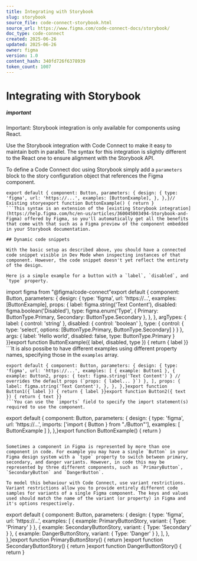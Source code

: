 ```yaml
---
title: Integrating with Storybook
slug: storybook
source_file: code-connect-storybook.html
source_url: https://www.figma.com/code-connect-docs/storybook/
doc_type: code-connect
created: 2025-06-26
updated: 2025-06-26
owner: figma
version: 1.0
content_hash: 340fd726f6378939
token_count: 1007
---
```

# Integrating with Storybook

##### important

Important: Storybook integration is only available for components using React.

Use the Storybook integration with Code Connect to make it easy to maintain both in parallel. The syntax for this integration is slightly different to the React one to ensure alignment with the Storybook API.

To define a Code Connect doc using Storybook simply add a `parameters` block to the story configuration object that references the Figma component.

```
export default { component: Button, parameters: { design: { type: 'figma', url: 'https://...', examples: [ButtonExample], }, },}// Existing storyexport function ButtonExample() { return }
```This syntax is an extension of the [existing Storybook integration](https://help.figma.com/hc/en-us/articles/360045003494-Storybook-and-Figma) offered by Figma, so you'll automatically get all the benefits that come with that such as a Figma preview of the component embedded in your Storybook documentation.

## Dynamic code snippets

With the basic setup as described above, you should have a connected code snippet visible in Dev Mode when inspecting instances of that component. However, the code snippet doesn't yet reflect the entirety of the design.

Here is a simple example for a button with a `label`, `disabled`, and `type` property.

```
import figma from "@figma/code-connect"export default { component: Button, parameters: { design: { type: 'figma', url: 'https://...', examples: [ButtonExample], props: { label: figma.string('Text Content'), disabled: figma.boolean('Disabled'), type: figma.enum('Type', { Primary: ButtonType.Primary, Secondary: ButtonType.Secondary }, }, }, argTypes: { label: { control: 'string' }, disabled: { control: 'boolean' }, type: { control: { type: 'select', options: [ButtonType.Primary, ButtonType.Secondary] } } }, args: { label: 'Hello world', disabled: false, type: ButtonType.Primary } }}export function ButtonExample({ label, disabled, type }) { return { label }}
```It is also possibe to have different examples using different property names, specifying those in the `examples` array.

```
export default { component: Button, parameters: { design: { type: 'figma', url: 'https://...', examples: [ { example: Button1 }, { example: Button2, props: { text: figma.string('Text Content') } // overrides the default props (`props: { label... }`) }, ], props: { label: figma.string('Text Content'), }, }, },}export function Button1({ label }) { return { label }}export function Button2({ text }) { return { text }}
```You can use the `imports` field to specify the import statement(s) required to use the component.

```
export default { component: Button, parameters: { design: { type: 'figma', url: 'https://...', imports: ['import { Button } from "./Button"'], examples: [ ButtonExample ] }, },}export function ButtonExample() { return }
```## Variant restrictions

Sometimes a component in Figma is represented by more than one component in code. For example you may have a single `Button` in your Figma design system with a `type` property to switch between primary, secondary, and danger variants. However, in code this may be represented by three different components, such as `PrimaryButton`, `SecondaryButton` and `DangerButton`.

To model this behaviour with Code Connect, use variant restrictions. Variant restrictions allow you to provide entirely different code samples for variants of a single Figma component. The keys and values used should match the name of the variant (or property) in Figma and it's options respectively.

```
export default { component: Button, parameters: { design: { type: 'figma', url: 'https://...', examples: [ { example: PrimaryButtonStory, variant: { Type: 'Primary' } }, { example: SecondaryButtonStory, variant: { Type: 'Secondary' } }, { example: DangerButtonStory, variant: { Type: 'Danger' } }, ], }, },}export function PrimaryButtonStory() { return }export function SecondaryButtonStory() { return }export function DangerButtonStory() { return }
```